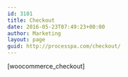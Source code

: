 ```yaml
---
id: 3101
title: Checkout
date: 2016-05-23T07:49:23+00:00
author: Marketing
layout: page
guid: http://processpa.com/checkout/
---
```

[woocommerce_checkout]
